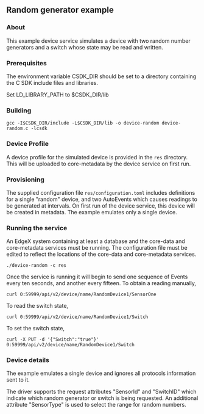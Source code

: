 ## Random generator example

### About

This example device service simulates a device with two random number generators and a switch whose state may be read and written.

### Prerequisites

The environment variable CSDK_DIR should be set to a directory containing the
C SDK include files and libraries.

Set LD_LIBRARY_PATH to $CSDK_DIR/lib

### Building

```
gcc -I$CSDK_DIR/include -L$CSDK_DIR/lib -o device-random device-random.c -lcsdk
```

### Device Profile

A device profile for the simulated device is provided in the `res` directory. This will be uploaded to core-metadata by the device service on first run.

### Provisioning

The supplied configuration file `res/configuration.toml` includes definitions for a single "random" device, and two AutoEvents which causes readings to be generated at intervals. On first run of the device service, this device will be created in metadata. The example emulates only a single device.

### Running the service

An EdgeX system containing at least a database and the core-data and core-metadata services must be running. The configuration file must be edited to reflect the locations of the core-data and core-metadata services.

```
./device-random -c res
```

Once the service is running it will begin to send one sequence of Events every ten seconds, and another every fifteen. To obtain a reading manually,

```
curl 0:59999/api/v2/device/name/RandomDevice1/SensorOne
```

To read the switch state,
```
curl 0:59999/api/v2/device/name/RandomDevice1/Switch
```

To set the switch state,

```
curl -X PUT -d '{"Switch":"true"}' 0:59999/api/v2/device/name/RandomDevice1/Switch
```

### Device details

The example emulates a single device and ignores all protocols information sent to it.

The driver supports the request attributes "SensorId" and "SwitchID" which indicate which random generator or switch is being requested. An additional attribute "SensorType" is used to select the range for random numbers.
